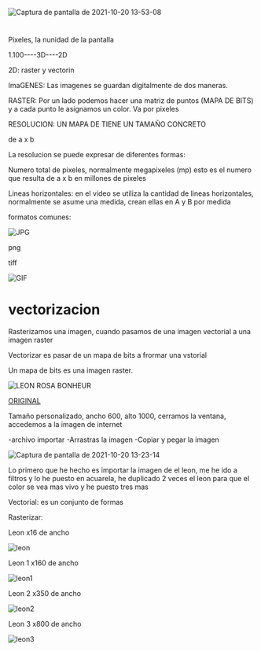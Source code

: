 ![Captura de pantalla de 2021-10-20 13-53-08](https://user-images.githubusercontent.com/90753279/138089405-300f224d-e4bb-4c1d-99a3-68a171cb908b.png)

# 
Pixeles, la nunidad de la pantalla

1.100----3D----2D

2D: raster y vectorin

ImaGENES: Las imagenes se guardan digitalmente de dos maneras. 

RASTER: Por un lado podemos hacer una matriz de puntos (MAPA DE BITS) y a cada punto le asignamos un color. Va por pixeles


RESOLUCION: UN MAPA DE TIENE UN TAMAÑO CONCRETO

de a x b

La resolucion se puede expresar de diferentes formas: 

Numero total de pixeles, normalmente megapixeles (mp) esto es el numero que resulta de a x b en millones de pixeles

Lineas horizontales: en el video se utiliza la cantidad de lineas horizontales, normalmente se asume una medida, crean ellas en A y B por medida

formatos comunes:

![JPG](https://www.cleverfiles.com/howto/wp-content/uploads/2018/03/minion.jpg)

png

tiff

![GIF](https://i2.wp.com/hipertextual.com/wp-content/uploads/2016/10/giphy.gif?w=400&ssl=1)

# vectorizacion

Rasterizamos una imagen, cuando pasamos de una imagen vectorial a una imagen raster

Vectorizar es pasar de un mapa de bits a frormar una vstorial

Un mapa de bits es una imagen raster.

![LEON ROSA BONHEUR](https://content3.cdnprado.net/imagenes/Documentos/imgsem/a6/a61b/a61b0f48-75f0-43fe-a995-63cc36158cbc/51b34837-980c-420b-8be3-76e896cce33b_268.jpg)

[ORIGINAL](https://imagenes.elpais.com/resizer/BZC1wtnQ7F9Fh9_KJdxKWADf-yA=/1960x0/arc-anglerfish-eu-central-1-prod-prisa.s3.amazonaws.com/public/XFGHWVUB6GGPQQBIV36UCJXVOY.jpg)

Tamaño personalizado, ancho 600, alto 1000, cerramos la ventana, accedemos a la imagen de internet

-archivo importar
-Arrastras la imagen
-Copiar y pegar la imagen

![Captura de pantalla de 2021-10-20 13-23-14](https://user-images.githubusercontent.com/90753279/138083981-c3b8074b-3dba-4bea-80c7-5c98e9fbc496.png)

Lo primero que he hecho es importar la imagen de el leon, me he ido a filtros y lo he puesto en acuarela, he duplicado 2 veces el leon para que el color se vea mas vivo y he puesto tres mas

Vectorial: es un conjunto de formas

Rasterizar: 
 
 Leon x16 de ancho
 
 ![leon](https://user-images.githubusercontent.com/90753279/139020709-3deef057-5a6c-4ae4-ada9-90ef6ac26244.png)
 
 Leon 1 x160 de ancho
 
 ![leon1](https://user-images.githubusercontent.com/90753279/139020923-55243d1c-165b-4f8d-a79f-8465f5b5b10a.png)

Leon 2 x350 de ancho

![leon2](https://user-images.githubusercontent.com/90753279/139021117-7511b60d-28cb-4929-896d-9d282376b677.png)

                
Leon 3 x800 de ancho

![leon3](https://user-images.githubusercontent.com/90753279/139021293-9deeff7f-55b4-4990-ba47-bb2fea746557.png)

